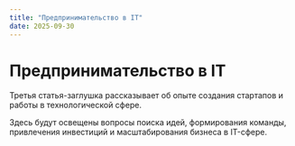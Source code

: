 ```yaml
---
title: "Предпринимательство в IT"
date: 2025-09-30
---
```


# Предпринимательство в IT

Третья статья-заглушка рассказывает об опыте создания стартапов и работы в технологической сфере.

Здесь будут освещены вопросы поиска идей, формирования команды, привлечения инвестиций и масштабирования бизнеса в IT-сфере.
